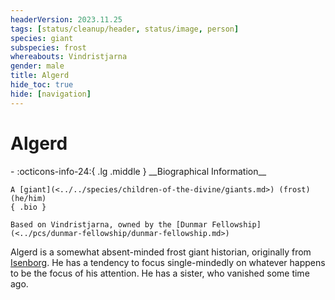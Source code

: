 ```yaml
---
headerVersion: 2023.11.25
tags: [status/cleanup/header, status/image, person]
species: giant
subspecies: frost
whereabouts: Vindristjarna
gender: male
title: Algerd
hide_toc: true
hide: [navigation]
---
```

# Algerd
<div class="grid cards ext-narrow-margin ext-one-column" markdown>
- :octicons-info-24:{ .lg .middle } __Biographical Information__

    A [giant](<../../species/children-of-the-divine/giants.md>) (frost) (he/him)  
    { .bio }

    Based on Vindristjarna, owned by the [Dunmar Fellowship](<../pcs/dunmar-fellowship/dunmar-fellowship.md>)
</div>


Algerd is a somewhat absent-minded frost giant historian, originally from [Isenborg](<../../gazetteer/northern-green-sea/isenborg.md>). He has a tendency to focus single-mindedly on whatever happens to be the focus of his attention. He has a sister, who vanished some time ago. 